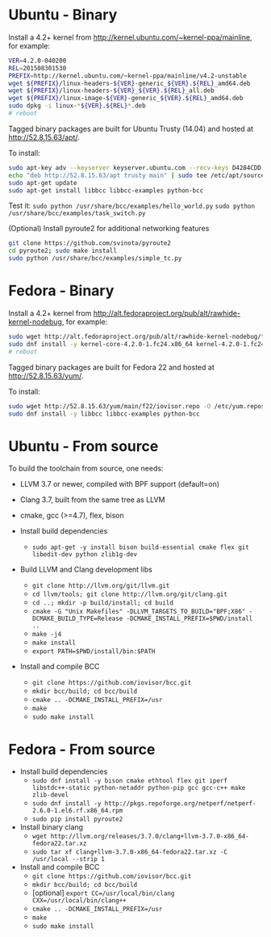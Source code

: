 # Ubuntu - Binary

Install a 4.2+ kernel from http://kernel.ubuntu.com/~kernel-ppa/mainline,
for example:

```bash
VER=4.2.0-040200
REL=201508301530
PREFIX=http://kernel.ubuntu.com/~kernel-ppa/mainline/v4.2-unstable
wget ${PREFIX}/linux-headers-${VER}-generic_${VER}.${REL}_amd64.deb
wget ${PREFIX}/linux-headers-${VER}_${VER}.${REL}_all.deb
wget ${PREFIX}/linux-image-${VER}-generic_${VER}.${REL}_amd64.deb
sudo dpkg -i linux-*${VER}.${REL}*.deb
# reboot
```

Tagged binary packages are built for Ubuntu Trusty (14.04) and hosted at
http://52.8.15.63/apt/.

To install:
```bash
sudo apt-key adv --keyserver keyserver.ubuntu.com --recv-keys D4284CDD
echo "deb http://52.8.15.63/apt trusty main" | sudo tee /etc/apt/sources.list.d/iovisor.list
sudo apt-get update
sudo apt-get install libbcc libbcc-examples python-bcc
```

Test it:
`sudo python /usr/share/bcc/examples/hello_world.py`
`sudo python /usr/share/bcc/examples/task_switch.py`

(Optional) Install pyroute2 for additional networking features
```bash
git clone https://github.com/svinota/pyroute2
cd pyroute2; sudo make install
sudo python /usr/share/bcc/examples/simple_tc.py
```

# Fedora - Binary

Install a 4.2+ kernel from
http://alt.fedoraproject.org/pub/alt/rawhide-kernel-nodebug, for example:

```bash
sudo wget http://alt.fedoraproject.org/pub/alt/rawhide-kernel-nodebug/fedora-rawhide-kernel-nodebug.repo -O /etc/yum.repos.d/fedora-rawhide-kernel-nodebug.repo
sudo dnf install -y kernel-core-4.2.0-1.fc24.x86_64 kernel-4.2.0-1.fc24.x86_64 kernel-devel-4.2.0-1.fc24.x86_64 kernel-modules-4.2.0-1.fc24.x86_64 kernel-headers-4.2.0-1.fc24.x86_64
# reboot
```

Tagged binary packages are built for Fedora 22 and hosted at http://52.8.15.63/yum/.

To install:
```bash
sudo wget http://52.8.15.63/yum/main/f22/iovisor.repo -O /etc/yum.repos.d/iovisor.repo
sudo dnf install -y libbcc libbcc-examples python-bcc
```

# Ubuntu - From source

To build the toolchain from source, one needs:
* LLVM 3.7 or newer, compiled with BPF support (default=on)
* Clang 3.7, built from the same tree as LLVM
* cmake, gcc (>=4.7), flex, bison

* Install build dependencies
  * `sudo apt-get -y install bison build-essential cmake flex git libedit-dev python zlib1g-dev`
* Build LLVM and Clang development libs
  * `git clone http://llvm.org/git/llvm.git`
  * `cd llvm/tools; git clone http://llvm.org/git/clang.git`
  * `cd ..; mkdir -p build/install; cd build`
  * `cmake -G "Unix Makefiles" -DLLVM_TARGETS_TO_BUILD="BPF;X86" -DCMAKE_BUILD_TYPE=Release -DCMAKE_INSTALL_PREFIX=$PWD/install ..`
  * `make -j4`
  * `make install`
  * `export PATH=$PWD/install/bin:$PATH`
* Install and compile BCC
  * `git clone https://github.com/iovisor/bcc.git`
  * `mkdir bcc/build; cd bcc/build`
  * `cmake .. -DCMAKE_INSTALL_PREFIX=/usr`
  * `make`
  * `sudo make install`

# Fedora - From source

* Install build dependencies
  * `sudo dnf install -y bison cmake ethtool flex git iperf libstdc++-static python-netaddr python-pip gcc gcc-c++ make zlib-devel`
  * `sudo dnf install -y http://pkgs.repoforge.org/netperf/netperf-2.6.0-1.el6.rf.x86_64.rpm`
  * `sudo pip install pyroute2`
* Install binary clang
  * `wget http://llvm.org/releases/3.7.0/clang+llvm-3.7.0-x86_64-fedora22.tar.xz`
  * `sudo tar xf clang+llvm-3.7.0-x86_64-fedora22.tar.xz -C /usr/local --strip 1`
* Install and compile BCC
  * `git clone https://github.com/iovisor/bcc.git`
  * `mkdir bcc/build; cd bcc/build`
  * [optional] `export CC=/usr/local/bin/clang CXX=/usr/local/bin/clang++`
  * `cmake .. -DCMAKE_INSTALL_PREFIX=/usr`
  * `make`
  * `sudo make install`
